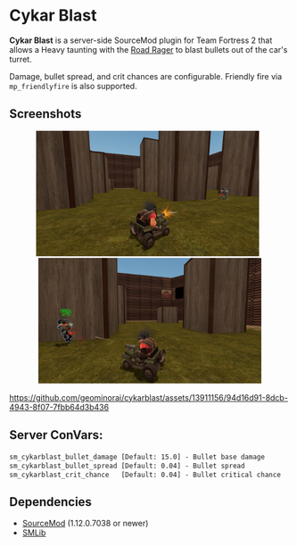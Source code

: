 # Cykar Blast

**Cykar Blast** is a server-side SourceMod plugin for Team Fortress 2 that allows a Heavy taunting with the [Road Rager](https://wiki.teamfortress.com/wiki/Road_Rager) to blast bullets out of the car's turret.

Damage, bullet spread, and crit chances are configurable.  Friendly fire via `mp_friendlyfire` is also supported.

## Screenshots
<p align="center">
  <img src="./screenshots/01.jpg" width="400" /> &nbsp; <img src="./screenshots/02.jpg" width="400" />
</p>

https://github.com/geominorai/cykarblast/assets/13911156/94d16d91-8dcb-4943-8f07-7fbb64d3b436


## Server ConVars:
```
sm_cykarblast_bullet_damage [Default: 15.0] - Bullet base damage
sm_cykarblast_bullet_spread [Default: 0.04] - Bullet spread
sm_cykarblast_crit_chance   [Default: 0.04] - Bullet critical chance
```

## Dependencies
* [SourceMod](https://www.sourcemod.net/) (1.12.0.7038 or newer)
* [SMLib](https://github.com/bcserv/smlib/tree/transitional_syntax)
